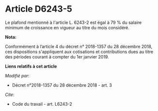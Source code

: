 # Article D6243-5

Le plafond mentionné à l'article L. 6243-2 est égal à 79 % du salaire minimum de croissance en vigueur au titre du mois
considéré.

**Nota:**

Conformément à l’article 4 du décret n° 2018-1357 du 28 décembre 2018, ces dispositions s'appliquent aux cotisations et
contributions dues au titre des périodes courant à compter du 1er janvier 2019.

**Liens relatifs à cet article**

_Modifié par_:

  - Décret n°2018-1357 du 28 décembre 2018 - art. 3

_Cite_:

  - Code du travail - art. L6243-2
